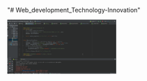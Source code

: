 "# Web_development_Technology-Innovation" 

<img src="https://github.com/mupotsal/Web_development_Technology-Innovation/blob/master/demo_blog_app.gif" width=250><br>
